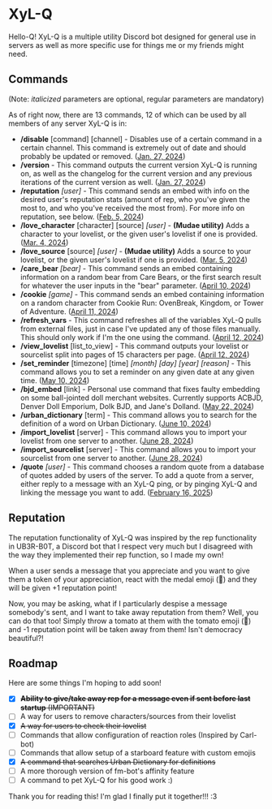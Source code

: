 
# XyL-Q

Hello-Q! XyL-Q is a multiple utility Discord bot designed for general use in servers as well as more specific use for things me or my friends might need.

## Commands
(Note: *italicized* parameters are optional, regular parameters are mandatory)

As of right now, there are 13 commands, 12 of which can be used by all members of any server XyL-Q is in:
- **/disable** [command] [channel] - Disables use of a certain command in a certain channel. This command is extremely out of date and should probably be updated or removed. ([Jan. 27, 2024](https://github.com/cheetahsweater/xyl-q/commit/ccb9d0640720c46fd9aa1e33f645e6c20e5f17cb))
- **/version** - This command outputs the current version XyL-Q is running on, as well as the changelog for the current version and any previous iterations of the current version as well. ([Jan. 27, 2024](https://github.com/cheetahsweater/xyl-q/commit/e3faa6a6938dd86cefaba38dabd1a5aa2de113fd))
- **/reputation** *[user]* - This command sends an embed with info on the desired user's reputation stats (amount of rep, who you've given the most to, and who you've received the most from). For more info on reputation, see below. ([Feb. 5, 2024](https://github.com/cheetahsweater/xyl-q/commit/300ed0a32c27121d91706d96716e5da1075ca884))
- **/love_character** [character] [source] *[user]* - **(Mudae utility)** Adds a character to your lovelist, or the given user's lovelist if one is provided. ([Mar. 4, 2024](https://github.com/cheetahsweater/xyl-q/commit/9758efb0dfafb512ba1c7fd29ff0c2a35ad846ec))
- **/love_source** [source] *[user]* - **(Mudae utility)** Adds a source to your lovelist, or the given user's lovelist if one is provided. ([Mar. 5, 2024](https://github.com/cheetahsweater/xyl-q/commit/84ba8c4ba29fc5e67ff3f526002855f0af2baf3c))
- **/care_bear** *[bear]* - This command sends an embed containing information on a random bear from Care Bears, or the first search result for whatever the user inputs in the "bear" parameter. ([April 10, 2024](https://github.com/cheetahsweater/xyl-q/commit/68e445665af878916c23e09f7b565648898128fc))
- **/cookie** *[game]* - This command sends an embed containing information on a random character from Cookie Run: OvenBreak, Kingdom, or Tower of Adventure. ([April 11, 2024](https://github.com/cheetahsweater/xyl-q/commit/caab487f8caa4015ba0948dd204a782bd394f5a1))
- **/refresh_vars** - This command refreshes all of the variables XyL-Q pulls from external files, just in case I've updated any of those files manually. This should only work if I'm the one using the command. ([April 12, 2024](https://github.com/cheetahsweater/xyl-q/commit/c0f576d6d1ee6ded90726f252fb0e2ac61a53a5f))
- **/view_lovelist** [list_to_view] - This command outputs your lovelist or sourcelist split into pages of 15 characters per page. ([April 12, 2024](https://github.com/cheetahsweater/xyl-q/commit/cebb696ee90b8e0d2703c821efdc92b450991197))
- **/set_reminder** [timezone] [time] *[month]* *[day]* *[year]* *[reason]* - This command allows you to set a reminder on any given date at any given time. ([May 10, 2024](https://github.com/cheetahsweater/xyl-q/commit/6067d8aa233f5d30e04d6c2cb4371b0fbfff23e0))
- **/bjd_embed** [link] - Personal use command that fixes faulty embedding on some ball-jointed doll merchant websites. Currently supports ACBJD, Denver Doll Emporium, Dolk BJD, and Jane's Dolland. ([May 22, 2024](https://github.com/cheetahsweater/xyl-q/commit/db2103c0a0403176880903fc033a60f786932943))
- **/urban_dictionary** [term] - This command allows you to search for the definition of a word on Urban Dictionary. ([June 10, 2024](https://github.com/cheetahsweater/xyl-q/commit/4534d44e4fc9d6dbeeb324fd0ae98a4e83784bc8))
- **/import_lovelist** [server] - This command allows you to import your lovelist from one server to another. ([June 28, 2024](https://github.com/cheetahsweater/xyl-q/commit/fe0c26f765cf7ea44adb58e168f2f04022e72359))
- **/import_sourcelist** [server] - This command allows you to import your sourcelist from one server to another. ([June 28, 2024](https://github.com/cheetahsweater/xyl-q/commit/fe0c26f765cf7ea44adb58e168f2f04022e72359))
- **/quote** *[user]* - This command chooses a random quote from a database of quotes added by users of the server. To add a quote from a server, either reply to a message with an XyL-Q ping, or by pinging XyL-Q and linking the message you want to add. ([February 16, 2025](https://github.com/cheetahsweater/xyl-q/commit/d256658d521b96c48d1493e070acf8d0a28966ee))

## Reputation
The reputation functionality of XyL-Q was inspired by the rep functionality in UB3R-B0T, a Discord bot that I respect very much but I disagreed with the way they implemented their rep function, so I made my own!

When a user sends a message that you appreciate and you want to give them a token of your appreciation, react with the medal emoji (🏅) and they will be given +1 reputation point! 

Now, you may be asking, what if I particularly despise a message somebody's sent, and I want to take away reputation from them? Well, you can do that too! Simply throw a tomato at them with the tomato emoji (🍅) and -1 reputation point will be taken away from them! Isn't democracy beautiful?!

## Roadmap
Here are some things I'm hoping to add soon!
- [x]   ~~**Ability to give/take away rep for a message even if sent before last startup** (IMPORTANT)~~
- [ ]   A way for users to remove characters/sources from their lovelist
- [x]   ~~A way for users to check their lovelist~~
- [ ]   Commands that allow configuration of reaction roles (Inspired by Carl-bot)
- [ ]   Commands that allow setup of a starboard feature with custom emojis
- [x]   ~~A command that searches Urban Dictionary for definitions~~
- [ ]   A more thorough version of fm-bot's affinity feature
- [ ]   A command to pet XyL-Q for his good work :)

Thank you for reading this! I'm glad I finally put it together!!! :3
